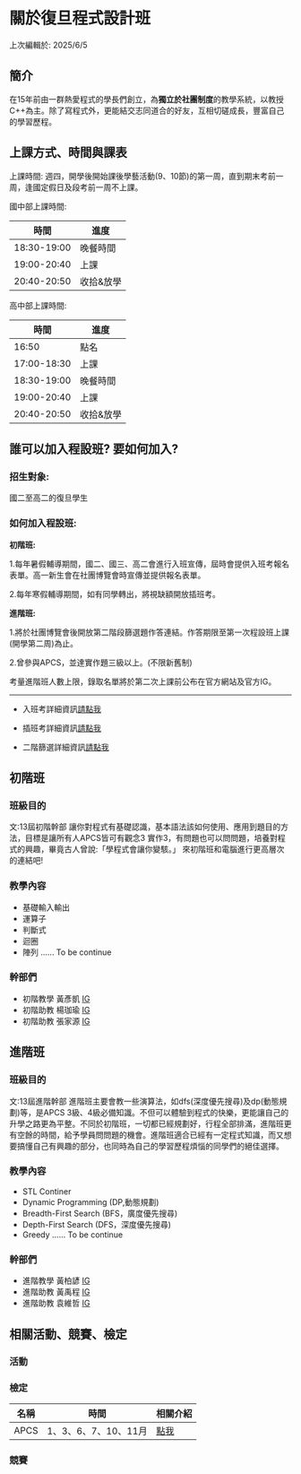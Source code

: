 
# 關於復旦程式設計班
上次編輯於: 2025/6/5

## 簡介
在15年前由一群熱愛程式的學長們創立，為**獨立於社團制度**的教學系統，以教授C++為主。除了寫程式外，更能結交志同道合的好友，互相切磋成長，豐富自己的學習歷程。

## 上課方式、時間與課表
上課時間: 週四，開學後開始課後學藝活動(9、10節)的第一周，直到期末考前一周，逢國定假日及段考前一周不上課。

國中部上課時間:

| 時間        | 進度      |
| ----------- | --------- |
| 18:30-19:00 | 晚餐時間  |
| 19:00-20:40 | 上課      |
| 20:40-20:50 | 收拾&放學 |

高中部上課時間:

| 時間        | 進度      |
| ----------- | --------- |
| 16:50       | 點名      |
| 17:00-18:30 | 上課      |
| 18:30-19:00 | 晚餐時間  |
| 19:00-20:40 | 上課      |
| 20:40-20:50 | 收拾&放學 |

## 誰可以加入程設班? 要如何加入?
### 招生對象:
國二至高二的復旦學生 
### 如何加入程設班:
**初階班:**

1.每年暑假輔導期間，國二、國三、高二會進行入班宣傳，屆時會提供入班考報名表單。高一新生會在社團博覽會時宣傳並提供報名表單。 

2.每年寒假輔導期間，如有同學轉出，將視缺額開放插班考。 

**進階班:**

1.將於社團博覽會後開放第二階段篩選題作答連結。作答期限至第一次程設班上課(開學第二周)為止。

2.曾參與APCS，並達實作題三級以上。(不限新舊制)

考量進階班人數上限，錄取名單將於第二次上課前公布在官方網站及官方IG。

---
- 入班考詳細資訊[請點我](https://test.com) 

- 插班考詳細資訊[請點我](https://test.com)

- 二階篩選詳細資訊[請點我](https://test.com)

## 初階班
### 班級目的
文:13屆初階幹部
讓你對程式有基礎認識，基本語法該如何使用、應用到題目的方法，目標是讓所有人APCS皆可有觀念3 實作3，有問題也可以問問題，培養對程式的興趣，畢竟古人曾說:「學程式會讓你變駭。」
來初階班和電腦進行更高層次的連結吧!

### 教學內容
- 基礎輸入輸出
- 運算子
- 判斷式
- 迴圈
- 陣列
...... To be continue

### 幹部們
- 初階教學 黃彥凱 [IG](https://test.com)
- 初階助教 楊珈瑜 [IG](https://test.com)
- 初階助教 張家源 [IG](https://test.com)

## 進階班
### 班級目的
文:13屆進階幹部
進階班主要會教一些演算法，如dfs(深度優先搜尋)及dp(動態規劃)等，是APCS 3級、4級必備知識。不但可以體驗到程式的快樂，更能讓自己的升學之路更為平整。不同於初階班，一切都已經規劃好，行程全部排滿，進階班更有空餘的時間，給予學員問問題的機會。進階班適合已經有一定程式知識，而又想要搞懂自己有興趣的部分，也同時為自己的學習歷程煩惱的同學們的絕佳選擇。

### 教學內容
- STL Continer
- Dynamic Programming (DP,動態規劃)
- Breadth-First Search (BFS，廣度優先搜尋)
- Depth-First Search (DFS，深度優先搜尋)
- Greedy
...... To be continue

### 幹部們
- 進階教學 黃柏諺 [IG](https://test.com)
- 進階助教 黃禹程 [IG](https://test.com)
- 進階助教 袁維哲 [IG](https://test.com)

## 相關活動、競賽、檢定
### 活動

### 檢定

| 名稱 | 時間 | 相關介紹 |
| -------- | -------- | -------- |
| APCS     | 1、3、6、7、10、11月  |[點我](https://apcs.csie.ntnu.edu.tw/index.php/2025/03/20250331/)|

### 競賽
